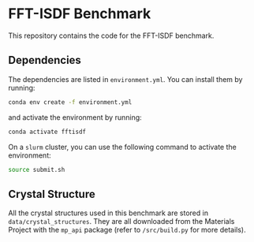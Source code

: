 # FFT-ISDF Benchmark

This repository contains the code for the FFT-ISDF benchmark.

## Dependencies

The dependencies are listed in `environment.yml`. You can install them by running:

```bash
conda env create -f environment.yml
```

and activate the environment by running:

```bash
conda activate fftisdf
```

On a `slurm` cluster, you can use the following command to activate the environment:

```bash
source submit.sh
```

## Crystal Structure
All the crystal structures used in this benchmark are stored in `data/crystal_structures`. They are all downloaded from the Materials Project
with the `mp_api` package (refer to `/src/build.py` for more details).

